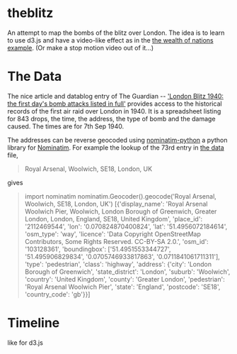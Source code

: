 theblitz
========

An attempt to map the bombs of the blitz over London.
The idea is to learn to use d3.js and have a video-like effect as in
the [the wealth of nations example](http://bost.ocks.org/mike/nations/).
(Or make a stop motion video out of it...)

The Data
========
The nice article and datablog entry of The Guardian --
['London Blitz 1940: the first day's bomb attacks listed in full'][the first day of the London Blitz]
provides access to the historical records of the first air raid over London in 1940.
It is a spreadsheet listing for 843 drops, the time, the address, the type of
bomb and the damage caused.
The times are for 7th Sep 1940.

The addresses can be reverse geocoded using [nominatim-python][] a python
library for [Nominatim][].
For example the lookup of the 73rd entry in [the data][] file, 

> Royal Arsenal, Woolwich, SE18, London, UK

gives


> import nominatim
> nominatim.Geocoder().geocode('Royal Arsenal, Woolwich, SE18, London, UK')
> [{'display_name': 'Royal Arsenal Woolwich Pier, Woolwich, London Borough of Greenwich, Greater London, London, England, SE18, United Kingdom', 'place_id': '2112469544', 'lon': '0.070824870400824', 'lat': '51.4956072184614', 'osm_type': 'way', 'licence': 'Data Copyright OpenStreetMap Contributors, Some Rights Reserved. CC-BY-SA 2.0.', 'osm_id': '103128361', 'boundingbox': ['51.4951553344727', '51.495906829834', '0.0705746933817863', '0.0711841061711311'], 'type': 'pedestrian', 'class': 'highway', 'address': {'city': 'London Borough of Greenwich', 'state_district': 'London', 'suburb': 'Woolwich', 'country': 'United Kingdom', 'county': 'Greater London', 'pedestrian': 'Royal Arsenal Woolwich Pier', 'state': 'England', 'postcode': 'SE18', 'country_code': 'gb'}}]


Timeline
========
like for d3.js

[the first day of the London Blitz]:
http://www.guardian.co.uk/news/datablog/2010/sep/06/london-blitz-bomb-map-september-7-1940
"The first day of the London Blitz"

[nominatim]: http://wiki.openstreetmap.org/wiki/Nominatim
"nominatim reverse geocoding"

[nominatim-python]:
https://github.com/agabel/python-nominatim
"nominatim "

[the data]:
<https://docs.google.com/spreadsheet/ccc?key=0AonYZs4MzlZbdGZyNDJtd0d0ZFhvRTBxOFAyMkRFeUE&hl=en#gid=0>
"the spreadsheet for the bombs of first day of London Blitz"
